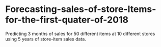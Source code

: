# Forecasting-sales-of-store-Items-for-the-first-quater-of-2018
Predicting 3 months of sales for 50 different items at 10 different stores using 5 years of store-item sales data.
